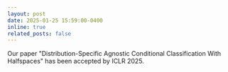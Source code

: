```yaml
---
layout: post
date: 2025-01-25 15:59:00-0400
inline: true
related_posts: false
---
```


Our paper "Distribution-Specific Agnostic Conditional Classification With Halfspaces" has been accepted by ICLR 2025.
